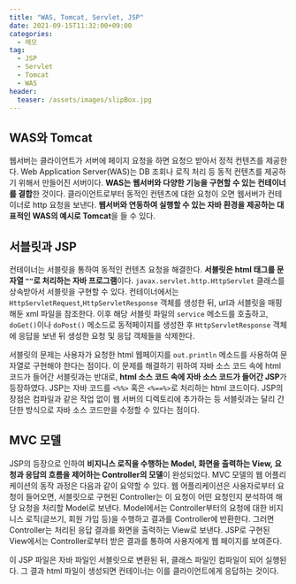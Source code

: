 ```yaml
---
title: "WAS, Tomcat, Servlet, JSP"
date: 2021-09-15T11:32:00+09:00
categories:
  - 메모
tag:
  - JSP
  - Servlet
  - Tomcat
  - WAS
header:
  teaser: /assets/images/slipBox.jpg
---
```


## WAS와 Tomcat
웹서버는 클라이언트가 서버에 페이지 요청을 하면 요청으 받아서 정적 컨텐츠를 제공한다. Web Application Server(WAS)는 DB 조회나 로직 처리 등 동적 컨텐츠를 제공하기 위해서 만들어진 서버이다. **WAS는 웹서버와 다양한 기능을 구현할 수 있는 컨테이너를 결합**한 것이다. 클라이언트로부터 동적인 컨텐츠에 대한 요청이 오면 웹서버가 컨테이너로 http 요청을 보낸다. **웹서버와 연동하여 실행할 수 있는 자바 환경을 제공하는 대표적인 WAS의 예시로 Tomcat**을 들 수 있다. 

## 서블릿과 JSP
컨테이너는 서블릿을 통하여 동적인 컨텐츠 요청을 해결한다. **서블릿은 html 태그를 문자열 `""`로 처리하는 자바 프로그램**이다. `javax.servlet.http.HttpServlet` 클래스를 상속받아서 서블릿을 구현할 수 있다. 컨테이너에서는 `HttpServletRequest`,`HttpServletResponse` 객체를 생성한 뒤, url과 서블릿을 매핑해둔 xml 파일을 참조한다. 이후 해당 서블릿 파일의 `service` 메소드를 호출하고, `doGet()`이나 `doPost()` 메소드로 동적페이지를 생성한 후 `HttpServletResponse` 객체에 응답을 보낸 뒤 생성한 요청 및 응답 객체들을 삭제한다.

서블릿의 문제는 사용자가 요청한 html 웹페이지를 `out.println` 메소드를 사용하여 문자열로 구현해야 한다는 점이다. 이 문제를 해결하기 위하여 자바 소스 코드 속에 html 코드가 들어간 서블릿과는 반대로, **html 소스 코드 속에 자바 소스 코드가 들어간 JSP**가 등장하였다. JSP는 자바 코드를 `<%%>` 혹은 `<%==%>`로 처리하는 html 코드이다. JSP의 장점은 컴파일과 같은 작업 없이 웹 서버의 디렉토리에 추가하는 등 서블릿과는 달리 간단한 방식으로 자바 소스 코드만을 수정할 수 있다는 점이다. 

## MVC 모델
JSP의 등장으로 인하여 **비지니스 로직을 수행하는 Model, 화면을 출력하는 View, 요청과 응답의 흐름을 제어하는 Controller의 모델**이 완성되었다. MVC 모델의 웹 어플리케이션의 동작 과정은 다음과 같이 요약할 수 있다. 웹 어플리케이션은 사용자로부터 요청이 들어오면, 서블릿으로 구현된 Controller는 이 요청이 어떤 요청인지 분석하여 해당 요청을 처리할 Model로 보낸다. Model에서는 Controller부터의 요청에 대한 비지니스 로직(글쓰기, 회원 가입 등)을 수행하고 결과를 Controller에 반환한다. 그러면 Controller는 처리된 응답 결과를 화면을 출력하는 View로 보낸다. JSP로 구현된 View에서는 Controller로부터 받은 결과를 통하여 사용자에게 웹 페이지를 보여준다. 

이 JSP 파일은 자바 파일인 서블릿으로 변환된 뒤, 클래스 파일인 컴파일이 되어 실행된다. 그 결과 html 파일이 생성되면 컨테이너는 이를 클라이언트에게 응답하는 것이다. 

